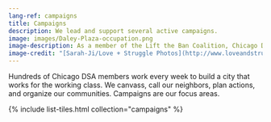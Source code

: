```yaml
---
lang-ref: campaigns
title: Campaigns
description: We lead and support several active campaigns.
image: images/Daley-Plaza-occupation.png
image-description: As a member of the Lift the Ban Coalition, Chicago DSA helped organize a 5-day occupation of Daley Plaza in August 2020.
image-credit: "[Sarah-Ji/Love + Struggle Photos](http://www.loveandstrugglephotos.com/)"
---
```


Hundreds of Chicago DSA members work every week to build a city that works for the working class. We canvass, call our neighbors, plan actions, and organize our communities. Campaigns are our focus areas.

{% include list-tiles.html collection="campaigns" %}
